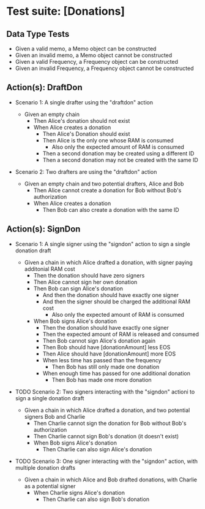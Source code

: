 # Test suite: \[Donations\]

## Data Type Tests
* Given a valid memo, a Memo object can be constructed
* Given an invalid memo, a Memo object cannot be constructed
* Given a valid Frequency, a Frequency object can be constructed
* Given an invalid Frequency, a Frequency object cannot be constructed

## Action(s): DraftDon
* Scenario 1: A single drafter using the \"draftdon\" action
  * Given an empty chain
    * Then Alice's donation should not exist
    * When Alice creates a donation
      * Then Alice's Donation should exist
      * Then Alice is the only one whose RAM is consumed
        * Also only the expected amount of RAM is consumed
      * Then a second donation may be created using a different ID
      * Then a second donation may not be created with the same ID

* Scenario 2: Two drafters are using the \"draftdon\" action
  * Given an empty chain and two potential drafters, Alice and Bob
    * Then Alice cannot create a donation for Bob without Bob's authorization
    * When Alice creates a donation
      * Then Bob can also create a donation with the same ID

## Action(s): SignDon

* Scenario 1: A single signer using the "signdon" action to sign a single donation draft
  * Given a chain in which Alice drafted a donation, with signer paying additonial RAM cost
    * Then the donation should have zero signers
    * Then Alice cannot sign her own donation
    * Then Bob can sign Alice's donation
      * And then the donation should have exactly one signer
      * And then the signer should be charged the additional RAM cost
        * Also only the expected amount of RAM is consumed
    * When Bob signs Alice's donation
      * Then the donation should have exactly one signer
      * Then the expected amount of RAM is released and consumed
      * Then Bob cannot sign Alice's donation again
      * Then Bob should have \[donationAmount\] less EOS
      * Then Alice should have \[donationAmount\] more EOS
      * When less time has passed than the frequency
        * Then Bob has still only made one donation
      * When enough time has passed for one additional donation
        * Then Bob has made one more donation


* TODO Scenario 2: Two signers interacting with the "signdon" actioni to sign a single donation draft
  * Given a chain in which Alice drafted a donation, and two potential signers Bob and Charlie
    * Then Charlie cannot sign the donation for Bob without Bob's authorization
    * Then Charlie cannot sign Bob's donation (it doesn't exist)
    * When Bob signs Alice's donation
      * Then Charlie can also sign Alice's donation

* TODO Scenario 3: One signer interacting with the "signdon" action, with multiple donation drafts
  * Given a chain in which Alice and Bob drafted donations, with Charlie as a potential signer
    * When Charlie signs Alice's donation
      * Then Charlie can also sign Bob's donation


